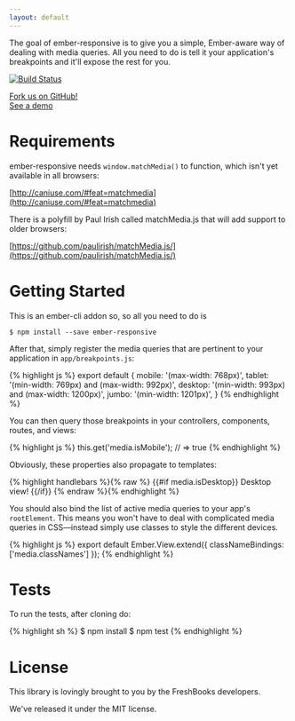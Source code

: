 ```yaml
---
layout: default
---
```


<p class="lead">
  The goal of ember-responsive is to give you a simple, Ember-aware way of dealing with media queries. All you need to do is tell it your application's breakpoints and it'll expose the rest for you.
</p>

<p><a href="https://travis-ci.org/freshbooks/ember-responsive"><img src="https://travis-ci.org/freshbooks/ember-responsive.svg?branch=master" alt="Build Status" title="Build Status"></a></p>

<div class="row well ">
  <div class="col-sm-6">
    <a href="https://github.com/freshbooks/ember-responsive" role="button" class="btn btn-block btn-primary btn-lg">
      <span class="glyphicon glyphicon-heart"></span>
      Fork us on GitHub!
    </a>
  </div>
  <div class="col-sm-6">
    <a href="http://emberjs.jsbin.com/fuyuk/3" role="button" class="use-tooltip btn btn-block btn-success btn-lg" data-toggle="tooltip" data-placement="top">
      <span class="glyphicon glyphicon-play-circle"></span>
      See a demo
    </a>
  </div>
</div>

# Requirements

ember-responsive needs `window.matchMedia()` to function, which isn't yet
available in all browsers:

[http://caniuse.com/#feat=matchmedia](http://caniuse.com/#feat=matchmedia)

There is a polyfill by Paul Irish called matchMedia.js that will add support
to older browsers:

[https://github.com/paulirish/matchMedia.js/](https://github.com/paulirish/matchMedia.js/)


# Getting Started

This is an ember-cli addon so, so all you need to do is

    $ npm install --save ember-responsive

After that, simply register the media queries that are pertinent to your
application in `app/breakpoints.js`:

{% highlight js %}
export default {
  mobile:  '(max-width: 768px)',
  tablet:  '(min-width: 769px) and (max-width: 992px)',
  desktop: '(min-width: 993px) and (max-width: 1200px)',
  jumbo:   '(min-width: 1201px)',
}
{% endhighlight %}

You can then query those breakpoints in your controllers, components,
routes, and views:

{% highlight js %}
this.get('media.isMobile'); // => true
{% endhighlight %}

Obviously, these properties also propagate to templates:

{% highlight handlebars %}{% raw %}
{{#if media.isDesktop}}
  Desktop view!
{{/if}}
{% endraw %}{% endhighlight %}

You should also bind the list of active media queries to your app's
`rootElement`. This means you won't have to deal with complicated media
queries in CSS—instead simply use classes to style the different devices.

{% highlight js %}
export default Ember.View.extend({
  classNameBindings: ['media.classNames']
});
{% endhighlight %}

# Tests

To run the tests, after cloning do:

{% highlight sh %}
$ npm install
$ npm test
{% endhighlight %}


# License

This library is lovingly brought to you by the FreshBooks developers.

We've released it under the MIT license.

